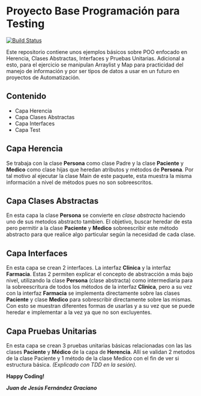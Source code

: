 # Proyecto Base Programación para Testing

[![Build Status](https://travis-ci.org/joemccann/dillinger.svg?branch=master)](https://travis-ci.org/joemccann/dillinger)

Este repositorio contiene unos ejemplos básicos sobre POO enfocado en Herencia, Clases Abstractas, Interfaces y Pruebas Unitarias. Adicional a esto, para el ejercicio se manipulan Arraylist y Map para practicidad del manejo de información y por ser tipos de datos a usar en un futuro en proyectos de Automatización.


## Contenido

- Capa Herencia
- Capa Clases Abstractas
- Capa Interfaces
- Capa Test


## Capa Herencia

Se trabaja con la clase **Persona** como clase Padre y la clase **Paciente** y **Medico** como clase hijas que heredan atributos y métodos de **Persona**. Por tal motivo al ejecutar la clase Main de este paquete, esta muestra la misma información a nivel de métodos pues no son sobreescritos.

## Capa Clases Abstractas

En esta capa la clase **Persona** se convierte en *clase abstracta* haciendo uno de sus metodos abstracto tambien. El objetivo, buscar heredar de esta pero permitir a la clase **Paciente** y **Medico** sobreescribir este método abstracto para que realice algo particular según la necesidad de cada clase.

## Capa Interfaces

En esta capa se crean 2 interfaces. La interfaz **Clinica** y la interfaz **Farmacia**. Estas 2 permiten explicar el concepto de abstracción a más bajo nivel, utilizando la clase **Persona** (clase abstracta) como intermediaria para la sobreescritura de todos los métodos de la interfaz **Clinica**, pero a su vez con  la interfaz **Farmacia** se implementa directamente sobre las clases **Paciente** y clase **Medico** para sobrescribir directamente sobre las mismas. Con esto se muestran diferentes formas de usarlas y a su vez que se puede heredar e implementar a la vez ya que no son excluyentes.

## Capa Pruebas Unitarias
En esta capa se crean 3 pruebas unitarias básicas relacionadas con las las clases **Paciente** y **Médico** de la capa de **Herencia**. Allí se validan 2 metodos de la clase Paciente y 1 método de la clase Medico con el fin de ver si estructura básica. *(Explicado con TDD en la sesión).*


**Happy Coding!**

***Juan de Jesús Fernández Graciano***
